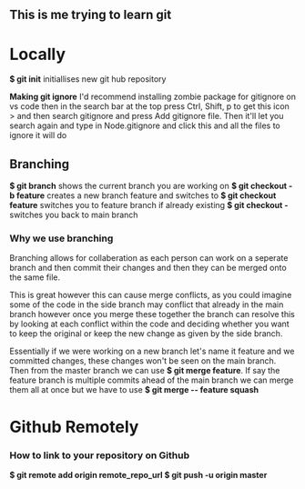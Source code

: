## This is me trying to learn git

# Locally 

**$ git init**
initiallises new git hub repository

**Making git ignore**
I'd recommend installing zombie package for gitignore on vs code
then in the search bar at the top press Ctrl, Shift, p to get this icon > and then search gitignore and press Add gitignore file. Then it'll let you search again and type in
Node.gitignore and click this and all the files to ignore it will do

## Branching

**$ git branch** shows the current branch you are working on
**$ git checkout -b feature** creates a new branch feature and switches to
**$ git checkout feature** switches you to feature branch if already existing
**$ git checkout -** switches you back to main branch

### Why we use branching
Branching allows for collaberation as each person can work on a seperate branch and then commit their changes and then they can be merged onto the same file.

This is great however this can cause merge conflicts, as you could imagine some of the code in the side branch may conflict that already in the main branch however once you merge these together the branch 
can resolve this by looking at each conflict within the code and deciding whether you want to keep the original or keep the new change as given by the side branch.

Essentially if we were working on a new branch let's name it feature and we committed changes, these changes won't be seen on the main branch. Then from the master branch we can use
**$ git merge feature**. 
If say the feature branch is multiple commits ahead of the main branch we can merge them all at once but we have to use **$ git merge -- feature squash**


# Github Remotely

### How to link to your repository on Github
**$ git remote add origin remote_repo_url
$ git push -u origin master**



